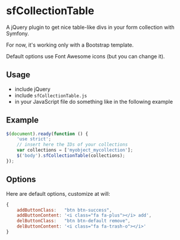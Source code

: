 sfCollectionTable
=================

A jQuery plugin to get nice table-like divs in your form collection with Symfony.

For now, it's working only with a Bootstrap template.

Default options use Font Awesome icons (but you can change it).

Usage
-----

* include jQuery
* include ``sfCollectionTable.js``
* in your JavaScript file do something like in the following example

Example
-------

``` js
$(document).ready(function () {
    'use strict';
    // insert here the IDs of your collections
    var collections = ['myobject_mycollection'];
    $('body').sfCollectionTable(collections);
});
```

Options
-------

Here are default options, customize at will:

``` js
{
    addButtonClass:   "btn btn-success",
    addButtonContent: '<i class="fa fa-plus"></i> add',
    delButtonClass:   "btn btn-default remove",
    delButtonContent: '<i class="fa fa-trash-o"></i>'
}
```